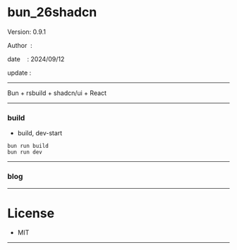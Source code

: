 ﻿# bun_26shadcn

 Version: 0.9.1

 Author  :

 date    : 2024/09/12

 update :

***

Bun + rsbuild + shadcn/ui + React 


***
### build

* build, dev-start

```
bun run build
bun run dev
```

***
### blog


***
# License

* MIT

***

